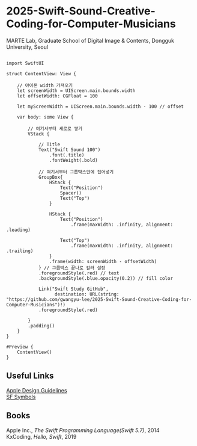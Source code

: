 # 2025-Swift-Sound-Creative-Coding-for-Computer-Musicians

MARTE Lab, Graduate School of Digital Image & Contents, Dongguk University, Seoul    


```siwfth

import SwiftUI

struct ContentView: View {
    
    // 아이폰 width 가져오기
    let screenWidth = UIScreen.main.bounds.width
    let offsetWidth: CGFloat = 100
    
    let myScreenWidth = UIScreen.main.bounds.width - 100 // offset
    
    var body: some View {
        
        // 여기서부터 세로로 쌓기
        VStack {
            
            // Title
            Text("Swift Sound 100")
                .font(.title)
                .fontWeight(.bold)
            
            // 여기서부터 그룹박스안에 집어넣기
            GroupBox{
                HStack {
                    Text("Position")
                    Spacer()
                    Text("Top")
                }
                
                HStack {
                    Text("Position")
                        .frame(maxWidth: .infinity, alignment: .leading)
                    
                    Text("Top")
                        .frame(maxWidth: .infinity, alignment: .trailing)
                }
                .frame(width: screenWidth - offsetWidth)
            } // 그룹박스 끝나로 컬러 설정
            .foregroundStyle(.red) // text
            .backgroundStyle(.blue.opacity(0.2)) // fill color
            
            Link("Swift Study GitHub",
                  destination: URL(string: "https://github.com/gwangyu-lee/2025-Swift-Sound-Creative-Coding-for-Computer-Musicians")!)
            .foregroundStyle(.red)
            
        }
        .padding()
    }
}

#Preview {
    ContentView()
}

```
## Useful Links
<a href="https://developer.apple.com/design/human-interface-guidelines/" target="_blank">Apple Design Guidelines</a>   
<a href="https://developer.apple.com/sf-symbols/" target="_blank">SF Symbols</a>   

## Books
Apple Inc., *The Swift Programming Language(Swift 5.7)*, 2014    
KxCoding, *Hello, Swift*, 2019
